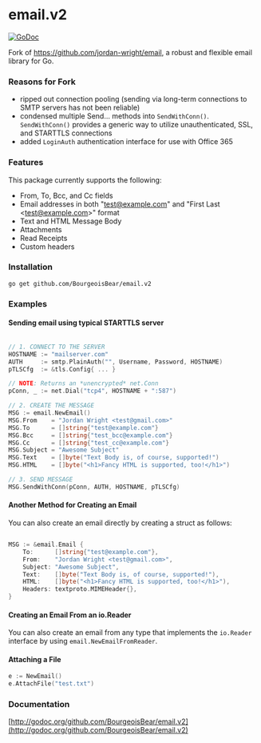 # email.v2

[![GoDoc](https://godoc.org/github.com/BourgeoisBear/email.v2?status.svg)](https://godoc.org/github.com/BourgeoisBear/email.v2)

Fork of https://github.com/jordan-wright/email, a robust and flexible email library for Go.

### Reasons for Fork

- ripped out connection pooling (sending via long-term connections to SMTP servers has not been reliable)
- condensed multiple Send... methods into `SendWithConn()`.  `SendWithConn()` provides a generic way to utilize unauthenticated, SSL, and STARTTLS connections
- added `LoginAuth` authentication interface for use with Office 365

### Features

This package currently supports the following:

*  From, To, Bcc, and Cc fields
*  Email addresses in both "test@example.com" and "First Last &lt;test@example.com&gt;" format
*  Text and HTML Message Body
*  Attachments
*  Read Receipts
*  Custom headers

### Installation

```go get github.com/BourgeoisBear/email.v2```

### Examples

#### Sending email using typical STARTTLS server

```go

// 1. CONNECT TO THE SERVER
HOSTNAME := "mailserver.com"
AUTH     := smtp.PlainAuth("", Username, Password, HOSTNAME)
pTLSCfg  := &tls.Config{ ... }

// NOTE: Returns an *unencrypted* net.Conn
pConn, _ := net.Dial("tcp4", HOSTNAME + ":587")

// 2. CREATE THE MESSAGE
MSG := email.NewEmail()
MSG.From    = "Jordan Wright <test@gmail.com>"
MSG.To      = []string{"test@example.com"}
MSG.Bcc     = []string{"test_bcc@example.com"}
MSG.Cc      = []string{"test_cc@example.com"}
MSG.Subject = "Awesome Subject"
MSG.Text    = []byte("Text Body is, of course, supported!")
MSG.HTML    = []byte("<h1>Fancy HTML is supported, too!</h1>")

// 3. SEND MESSAGE
MSG.SendWithConn(pConn, AUTH, HOSTNAME, pTLSCfg)

```

#### Another Method for Creating an Email

You can also create an email directly by creating a struct as follows:

```go

MSG := &email.Email {
	To:      []string{"test@example.com"},
	From:    "Jordan Wright <test@gmail.com>",
	Subject: "Awesome Subject",
	Text:    []byte("Text Body is, of course, supported!"),
	HTML:    []byte("<h1>Fancy HTML is supported, too!</h1>"),
	Headers: textproto.MIMEHeader{},
}

```

#### Creating an Email From an io.Reader

You can also create an email from any type that implements the `io.Reader` interface by using `email.NewEmailFromReader`.

#### Attaching a File

```go
e := NewEmail()
e.AttachFile("test.txt")
```

### Documentation

[http://godoc.org/github.com/BourgeoisBear/email.v2](http://godoc.org/github.com/BourgeoisBear/email.v2)
